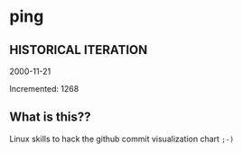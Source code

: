 # ping

## HISTORICAL ITERATION
2000-11-21

Incremented: 1268

## What is this?? 
Linux skills to hack the github commit visualization chart `;-)`
